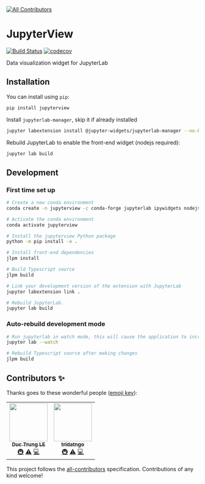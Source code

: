 
<!-- ALL-CONTRIBUTORS-BADGE:START - Do not remove or modify this section -->
[![All Contributors](https://img.shields.io/badge/all_contributors-2-orange.svg?style=flat-square)](#contributors-)
<!-- ALL-CONTRIBUTORS-BADGE:END -->
# JupyterView

[![Build Status](https://travis-ci.org//jupyterview.svg?branch=master)](https://travis-ci.org//jupyterview)
[![codecov](https://codecov.io/gh//jupyterview/branch/master/graph/badge.svg)](https://codecov.io/gh//jupyterview)


Data visualization widget for JupyterLab

## Installation

You can install using `pip`:

```bash
pip install jupyterview
```

Install `jupyterlab-manager`, skip it if already installed

```bash
jupyter labextension install @jupyter-widgets/jupyterlab-manager --no-build
```

Rebuild JupyterLab to enable the front-end widget (nodejs required):

```bash
jupyter lab build
```

## Development

### First time set up

```bash
# Create a new conda environment
conda create -n jupyterview -c conda-forge jupyterlab ipywidgets nodejs

# Activate the conda environment
conda activate jupyterview

# Install the jupyterview Python package
python -m pip install -e .

# Install front-end dependencies
jlpm install

# Build Typescript source
jlpm build

# Link your development version of the extension with JupyterLab
jupyter labextension link .

# Rebuild JupyterLab.
jupyter lab build

```

### Auto-rebuild development mode

```bash
# Run jupyterlab in watch mode, this will cause the application to incrementally rebuild when one of the linked packages changes
jupyter lab --watch

# Rebuild Typescript source after making changes
jlpm build

```

## Contributors ✨

Thanks goes to these wonderful people ([emoji key](https://allcontributors.org/docs/en/emoji-key)):

<!-- ALL-CONTRIBUTORS-LIST:START - Do not remove or modify this section -->
<!-- prettier-ignore-start -->
<!-- markdownlint-disable -->
<table>
  <tr>
    <td align="center"><a href="https://github.com/trungleduc"><img src="https://avatars3.githubusercontent.com/u/4451292?v=4" width="100px;" alt=""/><br /><sub><b>Duc Trung LE</b></sub></a><br /><a href="#infra-trungleduc" title="Infrastructure (Hosting, Build-Tools, etc)">🚇</a> <a href="https://github.com/trungleduc/jupyterview/commits?author=trungleduc" title="Tests">⚠️</a> <a href="https://github.com/trungleduc/jupyterview/commits?author=trungleduc" title="Code">💻</a></td>
    <td align="center"><a href="https://github.com/tridatngo"><img src="https://avatars1.githubusercontent.com/u/21169541?v=4" width="100px;" alt=""/><br /><sub><b>tridatngo</b></sub></a><br /><a href="#infra-tridatngo" title="Infrastructure (Hosting, Build-Tools, etc)">🚇</a> <a href="https://github.com/trungleduc/jupyterview/commits?author=tridatngo" title="Tests">⚠️</a> <a href="https://github.com/trungleduc/jupyterview/commits?author=tridatngo" title="Code">💻</a></td>
  </tr>
</table>

<!-- markdownlint-enable -->
<!-- prettier-ignore-end -->
<!-- ALL-CONTRIBUTORS-LIST:END -->

This project follows the [all-contributors](https://github.com/all-contributors/all-contributors) specification. Contributions of any kind welcome!